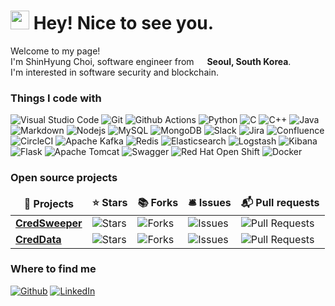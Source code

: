 <h1><img src="https://emojis.slackmojis.com/emojis/images/1531849430/4246/blob-sunglasses.gif?1531849430" width="30"/> Hey! Nice to see you.</h1>

<p>Welcome to my page!</br>
I'm ShinHyung Choi, software engineer from <img src="https://cdn-icons-png.flaticon.com/512/197/197582.png" width="13"/> <b>Seoul, South Korea</b>.</br>
I'm interested in software security and blockchain.</p>
<h3>Things I code with</h3>
<p>
  <img alt="Visual Studio Code" src="https://img.shields.io/badge/-Visual%20Studio%20Code-007ACC?style=flat-square&logo=Visual%20Studio%20Code&logoColor=white" />
  <img alt="Git" src="https://img.shields.io/badge/-Git-F05032?style=flat-square&logo=git&logoColor=white" />
  <img alt="Github Actions" src="https://img.shields.io/badge/-Github_Actions-2088FF?style=flat-square&logo=github-actions&logoColor=white" />
  <img alt="Python" src="https://img.shields.io/badge/-Python-3776AB?style=flat-square&logo=Python&logoColor=white" />
  <img alt="C" src="https://img.shields.io/badge/-C-A8B9CC?style=flat-square&logo=C&logoColor=white" />
  <img alt="C++" src="https://img.shields.io/badge/-C++-00599C?style=flat-square&logo=C%2B%2B&logoColor=white" />
  <img alt="Java" src="https://img.shields.io/badge/-Java-007396?style=flat-square&logo=Java&logoColor=white" />
  <img alt="Markdown" src="https://img.shields.io/badge/-Markdown-000000?style=flat-square&logo=Markdown&logoColor=white" />
  <img alt="Nodejs" src="https://img.shields.io/badge/-Nodejs-339933?style=flat-square&logo=Node.js&logoColor=white" />
  <img alt="MySQL" src="https://img.shields.io/badge/-MySQL-4479A1?style=flat-square&logo=MySQL&logoColor=white" />
  <img alt="MongoDB" src="https://img.shields.io/badge/-MongoDB-47A248?style=flat-square&logo=mongodb&logoColor=white" />
  <img alt="Slack" src="https://img.shields.io/badge/-Slack-4A154B?style=flat-square&logo=Slack&logoColor=white" />
  <img alt="Jira" src="https://img.shields.io/badge/-Jira-0052CC?style=flat-square&logo=Jira&logoColor=white" />
  <img alt="Confluence" src="https://img.shields.io/badge/-Confluence-172B4D?style=flat-square&logo=Confluence&logoColor=white" />
  <img alt="CircleCI" src="https://img.shields.io/badge/-CircleCI-343434?style=flat-square&logo=CircleCI&logoColor=white" />
  <img alt="Apache Kafka" src="https://img.shields.io/badge/-Apache%20Kafka-231F20?style=flat-square&logo=Apache%20Kafka&logoColor=white" />
  <img alt="Redis" src="https://img.shields.io/badge/-Redis-DC382D?style=flat-square&logo=Redis&logoColor=white" />
  <img alt="Elasticsearch" src="https://img.shields.io/badge/-Elasticsearch-005571?style=flat-square&logo=Elasticsearch&logoColor=white" />
  <img alt="Logstash" src="https://img.shields.io/badge/-Logstash-005571?style=flat-square&logo=Logstash&logoColor=white" />
  <img alt="Kibana" src="https://img.shields.io/badge/-Kibana-005571?style=flat-square&logo=Kibana&logoColor=white" />
  <img alt="Flask" src="https://img.shields.io/badge/-Flask-000000?style=flat-square&logo=Flask&logoColor=white" />
  <img alt="Apache Tomcat" src="https://img.shields.io/badge/-Apache Tomcat-F8DC75?style=flat-square&logo=Apache Tomcat&logoColor=white" />
  <img alt="Swagger" src="https://img.shields.io/badge/-Swagger-85EA2D?style=flat-square&logo=Swagger&logoColor=white" />
  <img alt="Red Hat Open Shift" src="https://img.shields.io/badge/-Red%20Hat%20Open%20Shift-EE0000?style=flat-square&logo=Red%20Hat%20Open%20Shift&logoColor=white" />
  <img alt="Docker" src="https://img.shields.io/badge/-Docker-2496ED?style=flat-square&logo=docker&logoColor=white" />

</p>
<h3>Open source projects</h3>
<table>
  <thead align="center">
    <tr border: none;>
      <td><b>🎁 Projects</b></td>
      <td><b>⭐ Stars</b></td>
      <td><b>📚 Forks</b></td>
      <td><b>🛎 Issues</b></td>
      <td><b>📬 Pull requests</b></td>
    </tr>
  </thead>
  <tbody>
    <tr>
      <td><a href="https://github.com/Samsung/CredSweeper"><b>CredSweeper</b></a></td>
      <td><img alt="Stars" src="https://img.shields.io/github/stars/Samsung/CredSweeper?style=flat-square&labelColor=343b41"/></td>
      <td><img alt="Forks" src="https://img.shields.io/github/forks/Samsung/CredSweeper?style=flat-square&labelColor=343b41"/></td>
      <td><img alt="Issues" src="https://img.shields.io/github/issues/Samsung/CredSweeper?style=flat-square&labelColor=343b41"/></td>
      <td><img alt="Pull Requests" src="https://img.shields.io/github/issues-pr/Samsung/CredSweeper?style=flat-square&labelColor=343b41"/></td>
    </tr>
	  <tr>
      <td><a href="https://github.com/Samsung/CredData"><b>CredData</b></a></td>
      <td><img alt="Stars" src="https://img.shields.io/github/stars/Samsung/CredData?style=flat-square&labelColor=343b41"/></td>
      <td><img alt="Forks" src="https://img.shields.io/github/forks/Samsung/CredData?style=flat-square&labelColor=343b41"/></td>
      <td><img alt="Issues" src="https://img.shields.io/github/issues/Samsung/CredData?style=flat-square&labelColor=343b41"/></td>
      <td><img alt="Pull Requests" src="https://img.shields.io/github/issues-pr/Samsung/CredData?style=flat-square&labelColor=343b41"/></td>
    </tr>
  </tbody>
</table>

<h3>Where to find me</h3>
<p><a href="https://github.com/csh519" target="_blank"><img alt="Github" src="https://img.shields.io/badge/GitHub-%2312100E.svg?&style=for-the-badge&logo=Github&logoColor=white" /></a> <a href="https://www.linkedin.com/in/csh519" target="_blank"><img alt="LinkedIn" src="https://img.shields.io/badge/linkedin-%230077B5.svg?&style=for-the-badge&logo=linkedin&logoColor=white" /></a>
</p>
